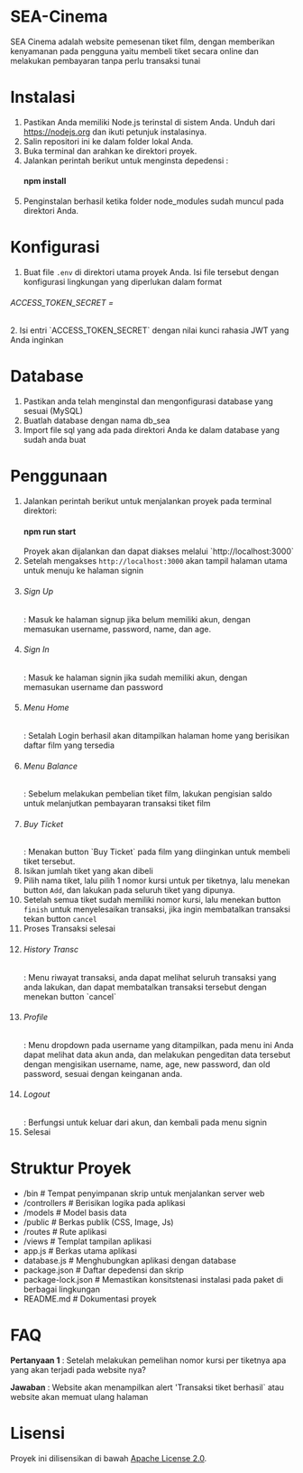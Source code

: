 # SEA-Cinema

SEA Cinema adalah website pemesenan tiket film, dengan memberikan kenyamanan pada pengguna yaitu membeli tiket secara online dan melakukan pembayaran tanpa perlu transaksi tunai

# Instalasi

1. Pastikan Anda memiliki Node.js terinstal di sistem Anda. Unduh dari https://nodejs.org  dan ikuti petunjuk instalasinya.
2. Salin repositori ini ke dalam folder lokal Anda.
3. Buka terminal dan arahkan ke direktori proyek.
4. Jalankan perintah berikut untuk menginsta depedensi :
   <h4>npm install</h4>
5. Penginstalan berhasil ketika folder node_modules sudah muncul pada direktori Anda.

# Konfigurasi
1. Buat file `.env` di direktori utama proyek Anda. Isi file tersebut dengan konfigurasi lingkungan yang diperlukan dalam format
  <h6>ACCESS_TOKEN_SECRET = </h6>
2. Isi entri `ACCESS_TOKEN_SECRET` dengan nilai kunci rahasia JWT yang Anda inginkan

# Database
1. Pastikan anda telah menginstal dan mengonfigurasi database yang sesuai (MySQL)
2. Buatlah database dengan nama db_sea
3. Import file sql yang ada pada direktori Anda ke dalam database yang sudah anda buat

# Penggunaan
1. Jalankan perintah berikut untuk menjalankan proyek pada terminal direktori:
   <h4>npm run start</h4>
   Proyek akan dijalankan dan dapat diakses melalui `http://localhost:3000`
2. Setelah mengakses `http://localhost:3000` akan tampil halaman utama untuk menuju ke halaman signin
3. <h6>Sign Up</h6> : Masuk ke halaman signup jika belum memiliki akun, dengan memasukan username, password, name, dan age.
4. <h6>Sign In</h6> : Masuk ke halaman signin jika sudah memiliki akun, dengan memasukan username dan password
5. <h6>Menu Home</h6> : Setalah Login berhasil akan ditampilkan halaman home yang berisikan daftar film yang tersedia
6. <h6>Menu Balance</h6> : Sebelum melakukan pembelian tiket film, lakukan pengisian saldo untuk melanjutkan pembayaran transaksi tiket film
7. <h6>Buy Ticket</h6> : Menakan button `Buy Ticket` pada film yang diinginkan untuk membeli tiket tersebut.
8. Isikan jumlah tiket yang akan dibeli
9. Pilih nama tiket, lalu pilih 1 nomor kursi untuk per tiketnya, lalu menekan button `Add`, dan lakukan pada seluruh tiket yang dipunya.
10. Setelah semua tiket sudah memiliki nomor kursi, lalu menekan button `finish` untuk menyelesaikan transaksi, jika ingin membatalkan transaksi tekan button `cancel`
11. Proses Transaksi selesai
12. <h6>History Transc</h6> : Menu riwayat transaksi, anda dapat melihat seluruh transaksi yang anda lakukan, dan dapat membatalkan transaksi tersebut dengan menekan button `cancel`
13. <h6>Profile</h6> : Menu dropdown pada username yang ditampilkan, pada menu ini Anda dapat melihat data akun anda, dan melakukan pengeditan data tersebut dengan mengisikan username, name, age, new password, dan old password, sesuai dengan keinganan anda.
14. <h6>Logout</h6> : Berfungsi untuk keluar dari akun, dan kembali pada menu signin
15. Selesai

# Struktur Proyek
- /bin               # Tempat penyimpanan skrip untuk menjalankan server web
- /controllers       # Berisikan logika pada aplikasi
- /models            # Model basis data
- /public            # Berkas publik (CSS, Image, Js)
- /routes            # Rute aplikasi
- /views             # Templat tampilan aplikasi
- app.js             # Berkas utama aplikasi
- database.js        # Menghubungkan aplikasi dengan database
- package.json       # Daftar depedensi dan skrip
- package-lock.json  # Memastikan konsitstenasi instalasi pada paket di berbagai lingkungan
- README.md          # Dokumentasi proyek

# FAQ
<b>Pertanyaan 1</b> : Setelah melakukan pemelihan nomor kursi per tiketnya apa yang akan terjadi pada website nya?

<b>Jawaban</b> : Website akan menampilkan alert 'Transaksi tiket berhasil` atau website akan memuat ulang halaman

# Lisensi
Proyek ini dilisensikan di bawah [Apache License 2.0](LICENSE.txt).
